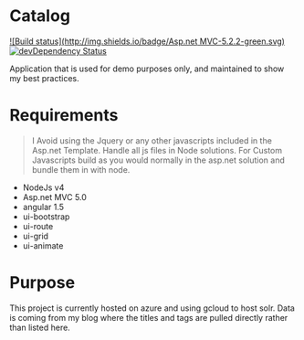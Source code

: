 Catalog
============

[![Build status](http://img.shields.io/badge/Asp.net MVC-5.2.2-green.svg)](http://www.asp.net/mvc)
[![devDependency Status](https://david-dm.org/fassetar/Catalog/dev-status.svg)](https://david-dm.org/fassetar/Catalog?type=dev)

Application that is used for demo purposes only, and maintained to show my best practices.

Requirements
============
> I Avoid using the Jquery or any other javascripts included in the Asp.net Template. Handle all js files in Node solutions.
 For Custom Javascripts build as you would normally in the asp.net solution and bundle them in with node.
 
 - NodeJs v4
 - Asp.net MVC 5.0
 - angular 1.5
 - ui-bootstrap
 - ui-route
 - ui-grid
 - ui-animate

Purpose
============
 This project is currently hosted on azure and using gcloud to host solr. Data is coming from my blog where the titles and tags are pulled directly rather than listed here.
